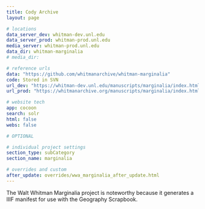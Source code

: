 ```yaml
---
title: Cody Archive
layout: page

# locations
data_server_dev: whitman-dev.unl.edu
data_server_prod: whitman-prod.unl.edu
media_server: whitman-prod.unl.edu
data_dir: whitman-marginalia
# media_dir:

# reference urls
data: "https://github.com/whitmanarchive/whitman-marginalia"
code: Stored in SVN
url_dev: "https://whitman-dev.unl.edu/manuscripts/marginalia/index.html"
url_prod: "https://whitmanarchive.org/manuscripts/marginalia/index.html"

# website tech
app: cocoon
search: solr
html: false
webs: false

# OPTIONAL

# individual project settings
section_type: subCategory
section_name: marginalia

# overrides and custom
after_update: overrides/wwa_marginalia_after_update.html
---
```


The Walt Whitman Marginalia project is noteworthy because it generates a IIIF manifest for use with the Geography Scrapbook.
